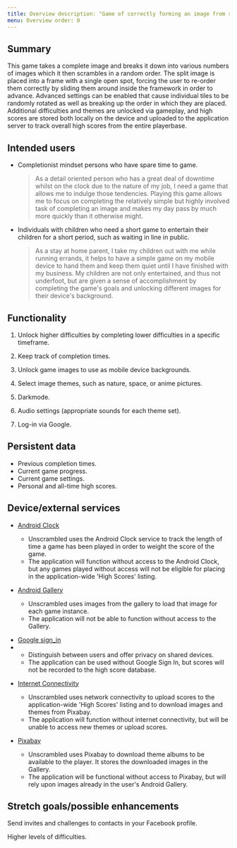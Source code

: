 ```yaml
---
title: Overview description: "Game of correctly forming an image from scrambled tiles."
menu: Overview order: 0
---
```


## Summary

This game takes a complete image and breaks it down into various numbers of images which it then
scrambles in a random order. The split image is placed into a frame with a single open spot, forcing
the user to re-order them correctly by sliding them around inside the framework in order to advance.
Advanced settings can be enabled that cause individual tiles to be randomly rotated as well as
breaking up the order in which they are placed. Additional difficulties and themes are unlocked via
gameplay, and high scores are stored both locally on the device and uploaded to the application
server to track overall high scores from the entire playerbase.

## Intended users

* Completionist mindset persons who have spare time to game.

  > As a detail oriented person who has a great deal of downtime whilst on the clock due to
  > the nature of my job, I need a game that allows me to indulge those tendencies. Playing this
  > game allows me to focus on completing the relatively simple but highly involved task of
  > completing an image and makes my day pass by much more quickly than it otherwise might.

* Individuals with children who need a short game to entertain their children for a short period,
  such as waiting in line in public.

  > As a stay at home parent, I take my children out with me while running errands, it helps to have
  > a simple game on my mobile device to hand them and keep them quiet until I have finished with my
  > business. My children are not only entertained, and thus not underfoot, but are given a sense
  > of accomplishment by completing the game's goals and unlocking different images for their
  > device's background.

## Functionality

1. Unlock higher difficulties by completing lower difficulties in a specific timeframe.

2. Keep track of completion times.

3. Unlock game images to use as mobile device backgrounds.

4. Select image themes, such as nature, space, or anime pictures.

5. Darkmode.

6. Audio settings (appropriate sounds for each theme set).

7. Log-in via Google.

## Persistent data

* Previous completion times.
* Current game progress.
* Current game settings.
* Personal and all-time high scores.

## Device/external services


* [Android Clock](https://developer.android.com/reference/kotlin/java/time/Clock?hl=en)

  * Unscrambled uses the Android Clock service to track the length of time a game has been played in
    order to weight the score of the game.
  * The application will function without access to the Android Clock, but any games played without
    access will not be eligible for placing in the application-wide 'High Scores' listing.

* [Android Gallery](https://developer.android.com/reference/android/widget/Gallery)

  * Unscrambled uses images from the gallery to load that image for each game instance.
  * The application will not be able to function without access to the Gallery.

- [Google sign_in](https://developers.google.com/identity/sign-in/android/start-integrating)
-
  * Distinguish between users and offer privacy on shared devices.
  * The application can be used without Google Sign In, but scores will not be recorded to the high score database.

* [Internet Connectivity](https://developer.android.com/guide/topics/connectivity)

  * Unscrambled uses network connectivity to upload scores to the application-wide 'High Scores'
    listing and to download images and themes from Pixabay.
  * The application will function without internet connectivity, but will be unable to access new
    themes or upload scores.
* [Pixabay](https://pixabay.com/api/docs/)

  * Unscrambled uses Pixabay to download theme albums to be available to the player. It stores the
    downloaded images in the Gallery.
  * The application will be functional without access to Pixabay, but will rely upon images already in
      the user's Android Gallery.




## Stretch goals/possible enhancements

Send invites and challenges to contacts in your Facebook profile.

Higher levels of difficulties.
